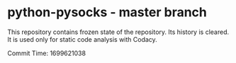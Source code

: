 # python-pysocks - master branch

This repository contains frozen state of the repository.
Its history is cleared. It is used only for static code
analysis with Codacy.

Commit Time: 1699621038